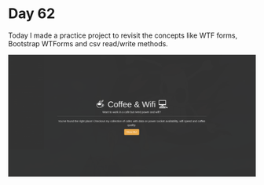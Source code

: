 Day 62
================================================================================

Today I made a practice project to revisit the concepts like WTF forms, Bootstrap
WTForms and csv read/write methods.

![GIF](CafeWifi.gif)
